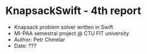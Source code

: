 # KnapsackSwift - 4th report

- Knapsack problem solver written in Swift
- MI-PAA semestral project @ CTU FIT university
- Author: Petr Chmelar
- Date: ???
